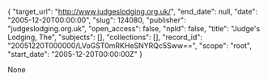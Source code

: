 {
  "target_url": "http://www.judgeslodging.org.uk/", 
  "end_date": null, 
  "date": "2005-12-20T00:00:00", 
  "slug": 124080, 
  "publisher": "judgeslodging.org.uk", 
  "open_access": false, 
  "npld": false, 
  "title": "Judge's Lodging, The", 
  "subjects": [], 
  "collections": [], 
  "record_id": "20051220T000000/LVoGST0mRKHeSNYRQc5Sww==", 
  "scope": "root", 
  "start_date": "2005-12-20T00:00:00Z"
}

None